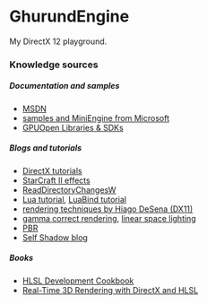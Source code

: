 # GhurundEngine
My DirectX 12 playground.

### Knowledge sources

##### Documentation and samples

 - [MSDN](https://msdn.microsoft.com/en-us/library/windows/desktop/dn899121(v=vs.85).aspx)
 - [samples and MiniEngine from Microsoft](https://github.com/Microsoft/DirectX-Graphics-Samples)
 - [GPUOpen Libraries & SDKs](https://github.com/GPUOpen-LibrariesAndSDKs)

##### Blogs and tutorials

 - [DirectX tutorials](https://www.braynzarsoft.net/viewtutorial/q16390-04-directx-12-braynzar-soft-tutorials)
 - [StarCraft II effects](https://developer.amd.com/wordpress/media/2012/10/S2008-Filion-McNaughton-StarCraftII.pdf)
 - [ReadDirectoryChangesW](https://qualapps.blogspot.com/2010/05/understanding-readdirectorychangesw_19.html)
 - [Lua tutorial](https://www.gamedev.net/articles/programming/general-and-gameplay-programming/the-lua-tutorial-r2999/), [LuaBind tutorial](http://blog.nuclex-games.com/tutorials/cxx/luabind-introduction/)
 - [rendering techniques by Hiago DeSena (DX11)](https://www.hiagodesena.com/)
 - [gamma correct rendering](http://renderwonk.com/blog/index.php/archive/adventures-with-gamma-correct-rendering/), [linear space lighting](http://filmicworlds.com/blog/linear-space-lighting-i-e-gamma/)
 - [PBR](https://dirkiek.wordpress.com/2015/05/31/physically-based-rendering-and-image-based-lighting/)
 - [Self Shadow blog](http://blog.selfshadow.com/)

##### Books

 - [HLSL Development Cookbook](https://books.google.pl/books?id=lzxu6NGcFBQC&lpg=PP1&ots=w8RJiBlraM&dq=hlsl%20cookbook&hl=pl&pg=PP1#v=onepage&q&f=false)
 - [Real-Time 3D Rendering with DirectX and HLSL](https://books.google.pl/books?id=GY-AAwAAQBAJ&lpg=PA11&dq=directx%2012&hl=pl&pg=PP1#v=onepage&q&f=false)
 
